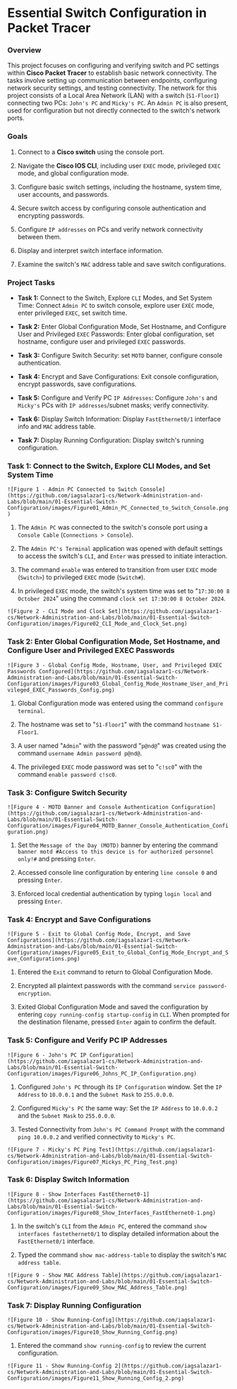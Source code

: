 # Essential Switch Configuration in Packet Tracer

### Overview

This project focuses on configuring and verifying switch and PC settings within **Cisco Packet Tracer** to establish basic network connectivity. The tasks involve setting up communication between endpoints, configuring network security settings, and testing connectivity. The network for this project consists of a Local Area Network (LAN) with a switch (`S1-Floor1`) connecting two PCs: `John's PC` and `Micky's PC`. An `Admin PC` is also present, used for configuration but not directly connected to the switch's network ports.

### Goals

1. Connect to a **Cisco switch** using the console port.

2. Navigate the **Cisco IOS CLI**, including user `EXEC` mode, privileged `EXEC` mode, and global configuration mode.

3. Configure basic switch settings, including the hostname, system time, user accounts, and passwords.

4. Secure switch access by configuring console authentication and encrypting passwords.

5. Configure `IP addresses` on PCs and verify network connectivity between them.

6. Display and interpret switch interface information.

7. Examine the switch's `MAC` address table and save switch configurations.

### Project Tasks

* **Task 1:** Connect to the Switch, Explore `CLI` Modes, and Set System Time: Connect `Admin PC` to switch console, explore user `EXEC` mode, enter privileged `EXEC`, set switch time.

* **Task 2:** Enter Global Configuration Mode, Set Hostname, and Configure User and Privileged `EXEC` Passwords: Enter global configuration, set hostname, configure user and privileged `EXEC` passwords.

* **Task 3:** Configure Switch Security: set `MOTD` banner, configure console authentication.

* **Task 4:** Encrypt and Save Configurations: Exit console configuration, encrypt passwords, save configurations.

* **Task 5:** Configure and Verify PC `IP Addresses`: Configure `John's` and `Micky's` PCs with `IP addresses`/subnet masks; verify connectivity.

* **Task 6:** Display Switch Information: Display `FastEthernet0/1` interface info and `MAC` address table.

* **Task 7:** Display Running Configuration: Display switch's running configuration.

### Task 1: Connect to the Switch, Explore CLI Modes, and Set System Time

`![Figure 1 - Admin PC Connected to Switch Console](https://github.com/iagsalazar1-cs/Network-Administration-and-Labs/blob/main/01-Essential-Switch-Configuration/images/Figure01_Admin_PC_Connected_to_Switch_Console.png)`

1. The `Admin PC` was connected to the switch's console port using a `Console Cable` (`Connections > Console`).

2. The `Admin PC's Terminal` application was opened with default settings to access the switch's `CLI`, and `Enter` was pressed to initiate interaction.

3. The command `enable` was entered to transition from user `EXEC` mode (`Switch>`) to privileged `EXEC` mode (`Switch#`).

4. In privileged `EXEC` mode, the switch's system time was set to "`17:30:00 8 October 2024`" using the command `clock set 17:30:00 8 October 2024`.

`![Figure 2 - CLI Mode and Clock Set](https://github.com/iagsalazar1-cs/Network-Administration-and-Labs/blob/main/01-Essential-Switch-Configuration/images/Figure02_CLI_Mode_and_Clock_Set.png)`

### Task 2: Enter Global Configuration Mode, Set Hostname, and Configure User and Privileged EXEC Passwords

`![Figure 3 - Global Config Mode, Hostname, User, and Privileged EXEC Passwords Configured](https://github.com/iagsalazar1-cs/Network-Administration-and-Labs/blob/main/01-Essential-Switch-Configuration/images/Figure03_Global_Config_Mode_Hostname_User_and_Privileged_EXEC_Passwords_Config.png)`

1. Global Configuration mode was entered using the command `configure terminal`.

2. The hostname was set to "`S1-Floor1`" with the command `hostname S1-Floor1`.

3. A user named "`Admin`" with the password "`p@nd@`" was created using the command `username Admin password p@nd@`.

4. The privileged `EXEC` mode password was set to "`c!sc0`" with the command `enable password c!sc0`.

### Task 3: Configure Switch Security

`![Figure 4 - MOTD Banner and Console Authentication Configuration](https://github.com/iagsalazar1-cs/Network-Administration-and-Labs/blob/main/01-Essential-Switch-Configuration/images/Figure04_MOTD_Banner_Console_Authentication_Configuration.png)`

1. Set the `Message of the Day (MOTD)` banner by entering the command `banner motd #Access to this device is for authorized personnel only!#` and pressing `Enter`.

2. Accessed console line configuration by entering `line console 0` and pressing `Enter`.

3. Enforced local credential authentication by typing `login local` and pressing `Enter`.

### Task 4: Encrypt and Save Configurations

`![Figure 5 - Exit to Global Config Mode, Encrypt, and Save Configurations](https://github.com/iagsalazar1-cs/Network-Administration-and-Labs/blob/main/01-Essential-Switch-Configuration/images/Figure05_Exit_to_Global_Config_Mode_Encrypt_and_Save_Configurations.png)`

1. Entered the `Exit` command to return to Global Configuration Mode.

2. Encrypted all plaintext passwords with the command `service password-encryption`.

3. Exited Global Configuration Mode and saved the configuration by entering `copy running-config startup-config` in `CLI`. When prompted for the destination filename, pressed `Enter` again to confirm the default.

### Task 5: Configure and Verify PC IP Addresses

`![Figure 6 - John's PC IP Configuration](https://github.com/iagsalazar1-cs/Network-Administration-and-Labs/blob/main/01-Essential-Switch-Configuration/images/Figure06_Johns_PC_IP_Configuration.png)`

1. Configured `John's PC` through its `IP Configuration` window. Set the `IP Address` to `10.0.0.1` and the `Subnet Mask` to `255.0.0.0`.

2. Configured `Micky's PC` the same way: Set the `IP Address` to `10.0.0.2` and the `Subnet Mask` to `255.0.0.0`.

3. Tested Connectivity from `John's PC Command Prompt` with the command `ping 10.0.0.2` and verified connectivity to `Micky's PC`.

`![Figure 7 - Micky's PC Ping Test](https://github.com/iagsalazar1-cs/Network-Administration-and-Labs/blob/main/01-Essential-Switch-Configuration/images/Figure07_Mickys_PC_Ping_Test.png)`

### Task 6: Display Switch Information

`![Figure 8 - Show Interfaces FastEthernet0-1](https://github.com/iagsalazar1-cs/Network-Administration-and-Labs/blob/main/01-Essential-Switch-Configuration/images/Figure08_Show_Interfaces_FastEthernet0-1.png)`

1. In the switch's `CLI` from the `Admin PC`, entered the command `show interfaces fastethernet0/1` to display detailed information about the `FastEthernet0/1` interface.

2. Typed the command `show mac-address-table` to display the switch's `MAC address table`.

`![Figure 9 - Show MAC Address Table](https://github.com/iagsalazar1-cs/Network-Administration-and-Labs/blob/main/01-Essential-Switch-Configuration/images/Figure09_Show_MAC_Address_Table.png)`

### Task 7: Display Running Configuration

`![Figure 10 - Show Running-Config](https://github.com/iagsalazar1-cs/Network-Administration-and-Labs/blob/main/01-Essential-Switch-Configuration/images/Figure10_Show_Running_Config.png)`

1. Entered the command `show running-config` to review the current configuration.

`![Figure 11 - Show Running-Config 2](https://github.com/iagsalazar1-cs/Network-Administration-and-Labs/blob/main/01-Essential-Switch-Configuration/images/Figure11_Show_Running_Config_2.png)`

